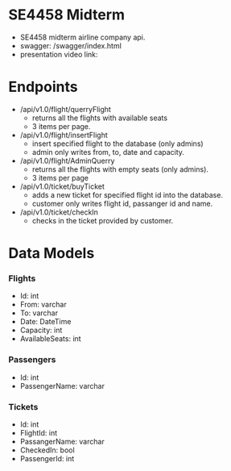 # SE4458 Midterm

- SE4458 midterm airline company api.
- swagger: /swagger/index.html
- presentation video link: 

# Endpoints
- /api/v1.0/flight/querryFlight
  - returns all the flights with available seats
  - 3 items per page.
- /api/v1.0/flight/insertFlight
  - insert specified flight to the database (only admins)
   - admin only writes from, to, date and capacity.
- /api/v1.0/flight/AdminQuerry
  - returns all the flights with empty seats (only admins).
  - 3 items per page
- /api/v1.0/ticket/buyTicket
  - adds a new ticket for specified flight id into the database.
  - customer only writes flight id, passanger id and name.
- /api/v1.0/ticket/checkIn
   - checks in the ticket provided by customer.
   
# Data Models
### Flights
 - Id: int
 - From: varchar
 - To: varchar
 - Date: DateTime
 - Capacity: int
 - AvailableSeats: int
### Passengers
 - Id: int
 - PassengerName: varchar
 
### Tickets
- Id: int
- FlightId: int
- PassangerName: varchar
- CheckedIn: bool
- PassengerId: int

